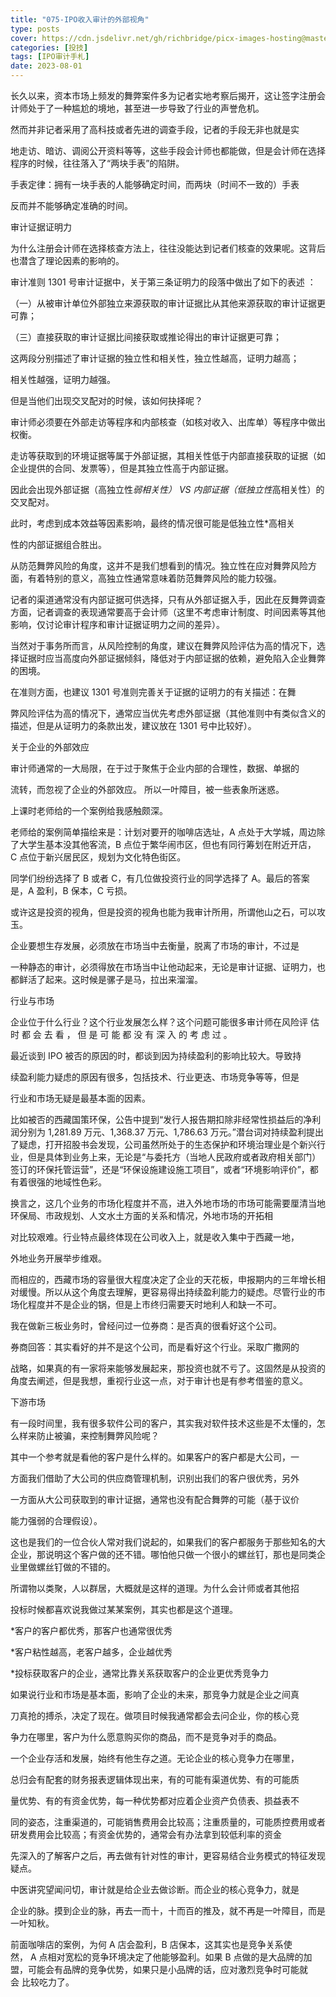 ```yaml
---
title: "075-IPO收入审计的外部视角"
type: posts
cover: https://cdn.jsdelivr.net/gh/richbridge/picx-images-hosting@master/thumbnail/投技.jpg
categories: [投技]
tags: [IPO审计手札]
date: 2023-08-01
---
```

长久以来，资本市场上频发的舞弊案件多为记者实地考察后揭开，这让签字注册会计师处于了一种尴尬的境地，甚至进一步导致了行业的声誉危机。

然而并非记者采用了高科技或者先进的调查手段，记者的手段无非也就是实

地走访、暗访、调阅公开资料等等，这些手段会计师也都能做，但是会计师在选择程序的时候，往往落入了“两块手表”的陷阱。

手表定律：拥有一块手表的人能够确定时间，而两块（时间不一致的）手表

反而并不能够确定准确的时间。

审计证据证明力

为什么注册会计师在选择核查方法上，往往没能达到记者们核查的效果呢。这背后也潜含了理论因素的影响的。

审计准则 1301 号审计证据中，关于第三条证明力的段落中做出了如下的表述 ：

（一）从被审计单位外部独立来源获取的审计证据比从其他来源获取的审计证据更可靠；

（三）直接获取的审计证据比间接获取或推论得出的审计证据更可靠；

这两段分别描述了审计证据的独立性和相关性，独立性越高，证明力越高；

相关性越强，证明力越强。

但是当他们出现交叉配对的时候，该如何抉择呢？

审计师必须要在外部走访等程序和内部核查（如核对收入、出库单）等程序中做出权衡。

走访等获取到的环境证据等属于外部证据，其相关性低于内部直接获取的证据（如企业提供的合同、发票等），但是其独立性高于内部证据。

因此会出现外部证据（高独立性*弱相关性） VS 内部证据（低独立性*高相关性）的交叉配对。

此时，考虑到成本效益等因素影响，最终的情况很可能是低独立性*高相关

性的内部证据组合胜出。

从防范舞弊风险的角度，这并不是我们想看到的情况。独立性在应对舞弊风险方面，有着特别的意义，高独立性通常意味着防范舞弊风险的能力较强。

记者的渠道通常没有内部证据可供选择，只有从外部证据入手，因此在反舞弊调查方面，记者调查的表现通常要高于会计师（这里不考虑审计制度、时间因素等其他影响，仅讨论审计程序和审计证据证明力之间的差异）。

  

当然对于事务所而言，从风险控制的角度，建议在舞弊风险评估为高的情况下，选择证据时应当高度向外部证据倾斜，降低对于内部证据的依赖，避免陷入企业舞弊的困境。

在准则方面，也建议 1301 号准则完善关于证据的证明力的有关描述：在舞

弊风险评估为高的情况下，通常应当优先考虑外部证据（其他准则中有类似含义的描述，但是从证明力的条款出发，建议放在 1301 号中比较好）。

关于企业的外部效应

审计师通常的一大局限，在于过于聚焦于企业内部的合理性，数据、单据的

流转，而忽视了企业的外部效应。 所以一叶障目，被一些表象所迷惑。

上课时老师给的一个案例给我感触颇深。

老师给的案例简单描绘来是：计划对要开的咖啡店选址，A 点处于大学城，周边除了大学生基本没其他客流，B 点位于繁华闹市区，但也有同行筹划在附近开店，C 点位于新兴居民区，规划为文化特色街区。

同学们纷纷选择了 B 或者 C，有几位做投资行业的同学选择了 A。最后的答案是，A 盈利，B 保本，C 亏损。

或许这是投资的视角，但是投资的视角也能为我审计所用，所谓他山之石，可以攻玉。

  

企业要想生存发展，必须放在市场当中去衡量，脱离了市场的审计，不过是

一种静态的审计，必须得放在市场当中让他动起来，无论是审计证据、证明力，也都鲜活了起来。这时候是骡子是马，拉出来溜溜。

行业与市场

企业位于什么行业？这个行业发展怎么样？这个问题可能很多审计师在风险评 估 时 都 会 去 看 ， 但 是 可 能 都 没 有 深 入 的 考 虑 过 。

最近谈到 IPO 被否的原因的时，都谈到因为持续盈利的影响比较大。导致持

续盈利能力疑虑的原因有很多，包括技术、行业更迭、市场竞争等等，但是

行业和市场无疑是最基本面的因素。

比如被否的西藏国策环保，公告中提到“发行人报告期扣除非经常性损益后的净利润分别为 1,281.89 万元、1,368.37 万元、1,786.63 万元。”潜台词对持续盈利提出了疑虑，打开招股书会发现，公司虽然所处于的生态保护和环境治理业是个新兴行业，但是具体到业务上来，无论是“与委托方（当地人民政府或者政府相关部门）签订的环保托管运营”，还是“环保设施建设施工项目”，或者“环境影响评价”，都有着很强的地域性色彩。

换言之，这几个业务的市场化程度并不高，进入外地市场的市场可能需要厘清当地环保局、市政规划、人文水土方面的关系和情况，外地市场的开拓相

  

对比较艰难。行业特点最终体现在公司收入上，就是收入集中于西藏一地，

外地业务开展举步维艰。

而相应的，西藏市场的容量很大程度决定了企业的天花板，申报期内的三年增长相对缓慢。所以从这个角度去理解，更容易得出持续盈利能力的疑虑。尽管行业的市场化程度并不是企业的锅，但是上市终归需要天时地利人和缺一不可。

我在做新三板业务时，曾经问过一位券商：是否真的很看好这个公司。

券商回答：其实看好的并不是这个公司，而是看好这个行业。采取广撒网的

战略，如果真的有一家将来能够发展起来，那投资也就不亏了。这固然是从投资的角度去阐述，但是我想，重视行业这一点，对于审计也是有参考借鉴的意义。

下游市场

有一段时间里，我有很多软件公司的客户，其实我对软件技术这些是不太懂的，怎么样来防止被骗，来控制舞弊风险呢？

其中一个参考就是看他的客户是什么样的。如果客户的客户都是大公司，一

方面我们借助了大公司的供应商管理机制，识别出我们的客户很优秀，另外

一方面从大公司获取到的审计证据，通常也没有配合舞弊的可能（基于议价

能力强弱的合理假设）。

  

这也是我们的一位合伙人常对我们说起的，如果我们的客户都服务于那些知名的大企业，那说明这个客户做的还不错。哪怕他只做一个很小的螺丝钉，那也是同类企业里做螺丝钉做的不错的。

所谓物以类聚，人以群居，大概就是这样的道理。为什么会计师或者其他招

投标时候都喜欢说我做过某某案例，其实也都是这个道理。

*客户的客户都优秀，那客户也通常很优秀

*客户粘性越高，老客户越多，企业越优秀

*投标获取客户的企业，通常比靠关系获取客户的企业更优秀竞争力

如果说行业和市场是基本面，影响了企业的未来，那竞争力就是企业之间真

刀真抢的搏杀，决定了现在。做项目时候我通常都会去问企业，你的核心竞

争力在哪里，客户为什么愿意购买你的商品，而不是竞争对手的商品。

一个企业存活和发展，始终有他生存之道。无论企业的核心竞争力在哪里，

总归会有配套的财务报表逻辑体现出来，有的可能有渠道优势、有的可能质

量优势、有的有资金优势，每一种优势都对应着企业资产负债表、损益表不

同的姿态，注重渠道的，可能销售费用会比较高；注重质量的，可能质控费用或者研发费用会比较高；有资金优势的，通常会有办法拿到较低利率的资金

  

先深入的了解客户之后，再去做有针对性的审计，更容易结合业务模式的特征发现疑点。

中医讲究望闻问切，审计就是给企业去做诊断。而企业的核心竞争力，就是

企业的脉。摸到企业的脉，再去一而十，十而百的推及，就不再是一叶障目，而是一叶知秋。

前面咖啡店的案例，为何 A 店会盈利，B 店保本，这其实也是竞争关系使然， A 点相对宽松的竞争环境决定了他能够盈利。如果 B 点做的是大品牌的加盟，可能会有品牌的竞争优势，如果只是小品牌的话，应对激烈竞争时可能就会 比较吃力了。